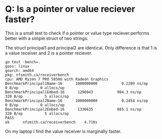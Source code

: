 # Q: Is a pointer or value reciever faster?

This is a small test to check if a pointer or value type reciever performs
better with a simple struct of two strings. 

The struct principal1 and principal2 are identical. Only difference is that 1
is a value receiver and 2 is a pointer reciever.

```
go test -bench=.
goos: linux
goarch: amd64
pkg: nfsmith.ca/receiverbench
cpu: AMD Ryzen 7 PRO 5850U with Radeon Graphics     
BenchmarkPrincipal1Name-16     	1000000000	         0.2289 ns/op	       0 B/op	       0 allocs/op
BenchmarkPrincipal1Embed-16    	 1296943	       904.3 ns/op	     320 B/op	       5 allocs/op
BenchmarkPrincipal2Name-16     	1000000000	         0.2454 ns/op	       0 B/op	       0 allocs/op
BenchmarkPrincipal2Embed-16    	 1336635	       865.1 ns/op	     320 B/op	       5 allocs/op
PASS
ok  	nfsmith.ca/receiverbench	4.710s
```

On my laptop I find the value receiver is marginally faster.
